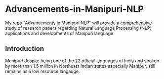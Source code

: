 # Advancements-in-Manipuri-NLP
My repo "Advancements in Manipuri NLP" will provide a comprehensive study of research papers regarding Natural Language Processing (NLP) applications and developments of Manipuri language

## Introduction
Manipuri despite being one of the 22 official languages of India and spoken by more than 1.5 million in Northeast Indian states especially Manipur, still remains as a low resource langauge. 
